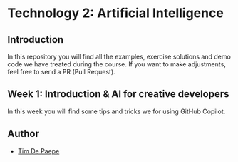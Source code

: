 # Technology 2: Artificial Intelligence

## Introduction

In this repository you will find all the examples, exercise solutions and demo code we have treated during the course. If you want to make adjustments, feel free to send a PR (Pull Request).

## Week 1: Introduction & AI for creative developers

In this week you will find some tips and tricks we for using GitHub Copilot.

## Author

- [Tim De Paepe](mailto:tim.depaepe@arteveldehs.be)
